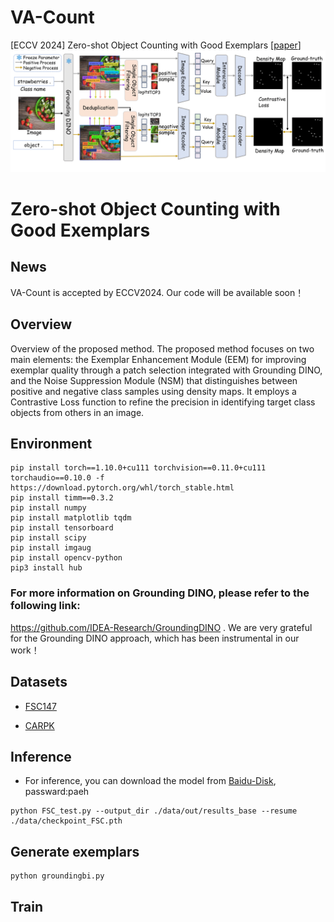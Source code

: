 # VA-Count
[ECCV 2024] Zero-shot Object Counting with Good Exemplars
[[paper](https://arxiv.org/abs/2407.04948)]   
![figure](figure.png)
# Zero-shot Object Counting with Good Exemplars
## News
VA-Count is accepted by ECCV2024. 
Our code will be available soon！
## Overview 
Overview of the proposed method. The proposed method focuses on two main elements: the Exemplar Enhancement Module (EEM) for improving exemplar quality through a patch selection integrated with Grounding DINO, and the Noise Suppression Module (NSM) that distinguishes between positive and negative class samples using density maps. It employs a Contrastive Loss function to refine the precision in identifying target class objects from others in an image.
## Environment
```
pip install torch==1.10.0+cu111 torchvision==0.11.0+cu111 torchaudio==0.10.0 -f https://download.pytorch.org/whl/torch_stable.html
pip install timm==0.3.2
pip install numpy
pip install matplotlib tqdm 
pip install tensorboard
pip install scipy
pip install imgaug
pip install opencv-python
pip3 install hub
```
### For more information on Grounding DINO, please refer to the following link: 
https://github.com/IDEA-Research/GroundingDINO .
We are very grateful for the Grounding DINO approach, which has been instrumental in our work！

## Datasets

* [FSC147](https://github.com/cvlab-stonybrook/LearningToCountEverything)

* [CARPK](https://lafi.github.io/LPN/)

## Inference
+  For inference, you can download the model from [Baidu-Disk](https://pan.baidu.com/s/11sbdDYLDfTOIPx5pZvBpmw?pwd=paeh), passward:paeh
```
python FSC_test.py --output_dir ./data/out/results_base --resume ./data/checkpoint_FSC.pth

```
## Generate exemplars
```
python groundingbi.py
```

## Train
